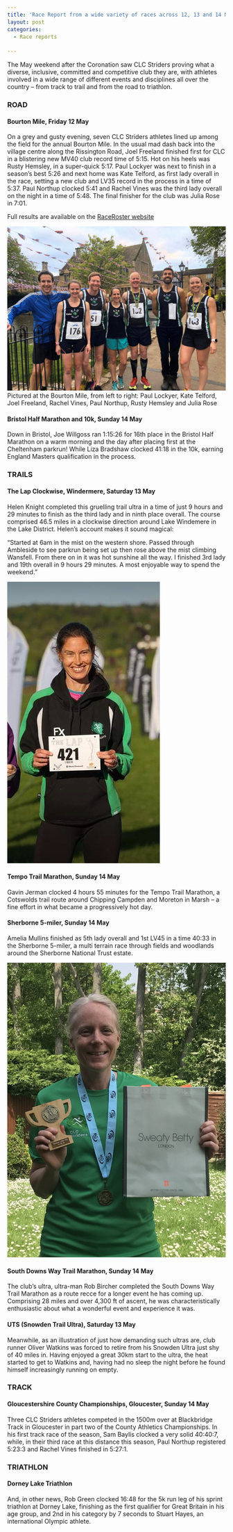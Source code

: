 ```yaml
---
title: 'Race Report from a wide variety of races across 12, 13 and 14 May 2023'
layout: post
categories:
  - Race reports

---
```


The May weekend after the Coronation saw CLC Striders proving what a diverse, inclusive, committed and competitive club they are, with athletes involved in a wide range of different events and disciplines all over the country – from track to trail and from the road to triathlon.

### ROAD

#### Bourton Mile, Friday 12 May

On a grey and gusty evening, seven CLC Striders athletes lined up among the field for the annual Bourton Mile. In the usual mad dash back into the village centre along the Rissington Road, Joel Freeland finished first for CLC in a blistering new MV40 club record time of 5:15. Hot on his heels was Rusty Hemsley, in a super-quick 5:17. Paul Lockyer was next to finish in a season’s best 5:26 and next home was Kate Telford, as first lady overall in the race, setting a new club and LV35 record in the process in a time of 5:37. Paul Northup clocked 5:41 and Rachel Vines was the third lady overall on the night in a time of 5:48. The final finisher for the club was Julia Rose in 7:01.

Full results are available on the [RaceRoster website](https://results.raceroster.com/v2/en-US/results/u3gwjpk6p7vhgrs6/results?subEvent= "RaceRoster website") 

![Bourton 1 mile runners](/images/2023/05/2023-05-15-Bourton-1-mile.jpg "Bourton 1 mile runners")
Pictured at the Bourton Mile, from left to right: Paul Lockyer, Kate Telford, Joel Freeland, Rachel Vines, Paul Northup, Rusty Hemsley and Julia Rose

#### Bristol Half Marathon and 10k, Sunday 14 May

Down in Bristol, Joe Willgoss ran 1:15:26 for 16th place in the Bristol Half Marathon on a warm morning and the day after placing first at the Cheltenham parkrun! While Liza Bradshaw clocked 41:18 in the 10k, earning England Masters qualification in the process.

### TRAILS

#### The Lap Clockwise, Windermere, Saturday 13 May

Helen Knight completed this gruelling trail ultra in a time of just 9 hours and 29 minutes to finish as the third lady and in ninth place overall. The course comprised 46.5 miles in a clockwise direction around Lake Windemere in the Lake District. Helen’s account makes it sound magical:

“Started at 6am in the mist on the western shore. Passed through Ambleside to see parkrun being set up then rose above the mist climbing Wansfell. From there on in it was hot sunshine all the way.  I finished 3rd lady and 19th overall in 9 hours 29 minutes. A most enjoyable way to spend the weekend.”

![The Lap Clockwise](/images/2023/05/2023-05-15-The-Lap-Clockwise.jpg "The Lap Clockwise")

#### Tempo Trail Marathon, Sunday 14 May

Gavin Jerman clocked 4 hours 55 minutes for the Tempo Trail Marathon, a Cotswolds trail route around Chipping Campden and Moreton in Marsh – a fine effort in what became a progressively hot day.

#### Sherborne 5-miler, Sunday 14 May

Amelia Mullins finished as 5th lady overall and 1st LV45 in a time 40:33 in the Sherborne 5-miler, a multi terrain race through fields and woodlands around the Sherborne National Trust estate.

![The Sherborne 5 miler](/images/2023/05/2023-05-15-Sherborne-5-mile.jpg "The Sherborne 5 miler")

#### South Downs Way Trail Marathon, Sunday 14 May

The club’s ultra, ultra-man Rob Bircher completed the South Downs Way Trail Marathon as a route recce for a longer event he has coming up. Comprising 28 miles and over 4,300 ft of ascent, he was characteristically enthusiastic about what a wonderful event and experience it was.

#### UTS (Snowden Trail Ultra), Saturday 13 May

Meanwhile, as an illustration of just how demanding such ultras are, club runner Oliver Watkins was forced to retire from his Snowden Ultra just shy of 40 miles in. Having enjoyed a great 30km start to the ultra, the heat started to get to Watkins and, having had no sleep the night before he found himself increasingly running on empty. 

### TRACK

#### Gloucestershire County Championships, Gloucester, Sunday 14 May

Three CLC Striders athletes competed in the 1500m over at Blackbridge Track in Gloucester in part two of the County Athletics Championships. In his first track race of the season, Sam Baylis clocked a very solid 40:40:7, while, in their third race at this distance this season, Paul Northup registered 5:23:3 and Rachel Vines finished in 5:27:1.

### TRIATHLON

#### Dorney Lake Triathlon

And, in other news, Rob Green clocked 16:48 for the 5k run leg of his sprint triathlon at Dorney Lake, finishing as the first qualifier for Great Britain in his age group, and 2nd in his category by 7 seconds to Stuart Hayes, an international Olympic athlete.





